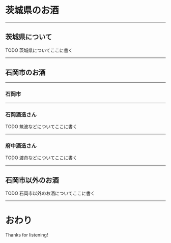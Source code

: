 # 茨城県のお酒


---
## 茨城県について

TODO 茨城県についてここに書く

---
## 石岡市のお酒

---
### 石岡市


---
### 石岡酒造さん

TODO 筑波などについてここに書く

---
### 府中酒造さん

TODO 渡舟などについてここに書く

---
## 石岡市以外のお酒

TODO 石岡市以外のお酒についてここに書く

---
# おわり

Thanks for listening!
